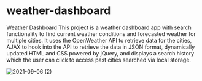# weather-dashboard
Weather Dashboard
This project is a weather dashboard app with search functionality to find current weather conditions and forecasted weather for multiple cities. It uses the OpenWeather API to retrieve data for the cities, AJAX to hook into the API to retrieve the data in JSON format, dynamically updated HTML and CSS powered by jQuery, and displays a search history which the user can click to access past cities searched via local storage.


![2021-09-06 (2)](https://user-images.githubusercontent.com/87917692/132237484-d83c9bdc-8426-4fe1-878f-de92d43d5ec4.png)
